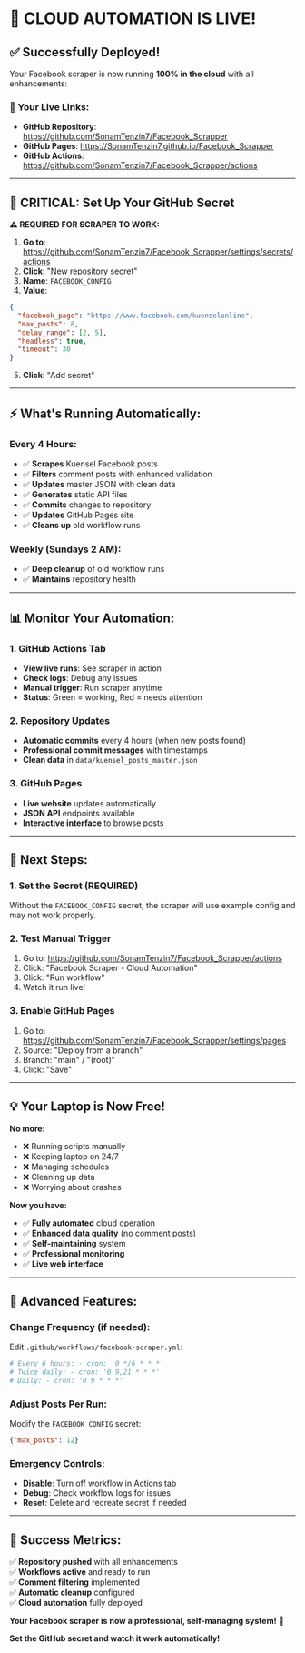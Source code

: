 # 🚀 CLOUD AUTOMATION IS LIVE! 

## ✅ **Successfully Deployed!**

Your Facebook scraper is now running **100% in the cloud** with all enhancements:

### **🔗 Your Live Links:**
- **GitHub Repository**: https://github.com/SonamTenzin7/Facebook_Scrapper  
- **GitHub Pages**: https://SonamTenzin7.github.io/Facebook_Scrapper
- **GitHub Actions**: https://github.com/SonamTenzin7/Facebook_Scrapper/actions

---

## 🔐 **CRITICAL: Set Up Your GitHub Secret**

**⚠️ REQUIRED FOR SCRAPER TO WORK:**

1. **Go to**: https://github.com/SonamTenzin7/Facebook_Scrapper/settings/secrets/actions
2. **Click**: "New repository secret"
3. **Name**: `FACEBOOK_CONFIG`
4. **Value**: 
```json
{
  "facebook_page": "https://www.facebook.com/kuenselonline",
  "max_posts": 8,
  "delay_range": [2, 5],
  "headless": true,
  "timeout": 30
}
```
5. **Click**: "Add secret"

---

## ⚡ **What's Running Automatically:**

### **Every 4 Hours:**
- ✅ **Scrapes** Kuensel Facebook posts
- ✅ **Filters** comment posts with enhanced validation  
- ✅ **Updates** master JSON with clean data
- ✅ **Generates** static API files
- ✅ **Commits** changes to repository
- ✅ **Updates** GitHub Pages site
- ✅ **Cleans up** old workflow runs

### **Weekly (Sundays 2 AM):**
- ✅ **Deep cleanup** of old workflow runs
- ✅ **Maintains** repository health

---

## 📊 **Monitor Your Automation:**

### **1. GitHub Actions Tab**
- **View live runs**: See scraper in action
- **Check logs**: Debug any issues
- **Manual trigger**: Run scraper anytime
- **Status**: Green = working, Red = needs attention

### **2. Repository Updates**
- **Automatic commits** every 4 hours (when new posts found)
- **Professional commit messages** with timestamps
- **Clean data** in `data/kuensel_posts_master.json`

### **3. GitHub Pages**
- **Live website** updates automatically
- **JSON API** endpoints available
- **Interactive interface** to browse posts

---

## 🎯 **Next Steps:**

### **1. Set the Secret (REQUIRED)**
Without the `FACEBOOK_CONFIG` secret, the scraper will use example config and may not work properly.

### **2. Test Manual Trigger**
1. Go to: https://github.com/SonamTenzin7/Facebook_Scrapper/actions
2. Click: "Facebook Scraper - Cloud Automation"
3. Click: "Run workflow"
4. Watch it run live!

### **3. Enable GitHub Pages**
1. Go to: https://github.com/SonamTenzin7/Facebook_Scrapper/settings/pages
2. Source: "Deploy from a branch"
3. Branch: "main" / "(root)"
4. Click: "Save"

---

## 💡 **Your Laptop is Now Free!**

**No more:**
- ❌ Running scripts manually
- ❌ Keeping laptop on 24/7
- ❌ Managing schedules
- ❌ Cleaning up data
- ❌ Worrying about crashes

**Now you have:**
- ✅ **Fully automated** cloud operation
- ✅ **Enhanced data quality** (no comment posts)
- ✅ **Self-maintaining** system
- ✅ **Professional monitoring**
- ✅ **Live web interface**

---

## 🔧 **Advanced Features:**

### **Change Frequency** (if needed):
Edit `.github/workflows/facebook-scraper.yml`:
```yaml
# Every 6 hours: - cron: '0 */6 * * *'
# Twice daily: - cron: '0 9,21 * * *'  
# Daily: - cron: '0 9 * * *'
```

### **Adjust Posts Per Run**:
Modify the `FACEBOOK_CONFIG` secret:
```json
{"max_posts": 12}
```

### **Emergency Controls**:
- **Disable**: Turn off workflow in Actions tab
- **Debug**: Check workflow logs for issues
- **Reset**: Delete and recreate secret if needed

---

## 🎉 **Success Metrics:**

✅ **Repository pushed** with all enhancements  
✅ **Workflows active** and ready to run  
✅ **Comment filtering** implemented  
✅ **Automatic cleanup** configured  
✅ **Cloud automation** fully deployed

**Your Facebook scraper is now a professional, self-managing system!** 🚀

**Set the GitHub secret and watch it work automatically!**
